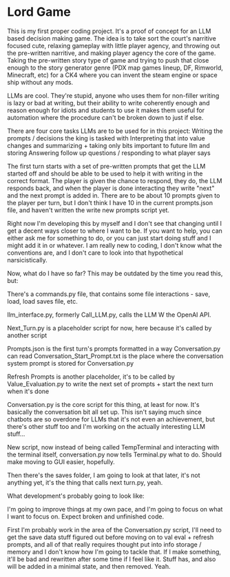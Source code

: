 # Lord Game

This is my first proper coding project. It's a proof of concept for an LLM based decision making game. The idea is to take sort the court's narritive focused cute, relaxing gameplay with little player agency, and throwing out the pre-written narritive, and making player agency the core of the game. Taking the pre-written story type of game and trying to push that close enough to the story generator genre (PDX map games lineup, DF, Rimworld, Minecraft, etc) for a CK4 where you can invent the steam engine or space ship without any mods.

LLMs are cool. They're stupid, anyone who uses them for non-filler writing is lazy or bad at writing, but their ability to write coherently enough and reason enough for idiots and students to use it makes them useful for automation where the procedure can't be broken down to just if else. 

There are four core tasks LLMs are to be used for in this project:
Writing the prompts / decisions the king is tasked with
Interpreting that into value changes and summarizing + taking only bits important to future llm and storing
Answering follow up questions / responding to what player says

The first turn starts with a set of pre-written prompts that get the LLM started off and should be able to be used to help it with writing in the correct format. The player is given the chance to respond, they do, the LLM responds back, and when the player is done interacting they write "next" and the next prompt is added in. There are to be about 10 prompts given to the player per turn, but I don't think I have 10 in the current prompts.json file, and haven't written the write new prompts script yet.

Right now I'm developing this by myself and I don't see that changing until I get a decent ways closer to where I want to be. If you want to help, you can either ask me for something to do, or you can just start doing stuff and I might add it in or whatever. I am really new to coding, I don't know what the conventions are, and I don't care to look into that hypothetical narsicistically.

Now, what do I have so far?
This may be outdated by the time you read this, but:


There's a commands.py file, that contains some file interactions - save, load, load saves file, etc.

llm_interface.py, formerly Call_LLM.py, calls the LLM W the OpenAI API.

Next_Turn.py is a placeholder script for now, here because it's called by another script

Prompts.json is the first turn's prompts formatted in a way Conversation.py can read
Conversation_Start_Prompt.txt is the place where the conversation system prompt is stored for Conversation.py

Refresh Prompts is another placeholder, it's to be called by Value_Evaluation.py to write the next set of prompts + start the next turn when it's done

Conversation.py is the core script for this thing, at least for now. It's basically the conversation bit all set up. This isn't saying much since chatbots are so overdone for LLMs that it's not even an achievement, but there's other stuff too and I'm working on the actually interesting LLM stuff...

New script, now instead of being called TempTerminal and interacting with the terminal itself, conversation.py now tells Terminal.py what to do. Should make moving to GUI easier, hopefully. 

Then there's the saves folder, I am going to look at that later, it's not anything yet, it's the thing that calls next turn.py, yeah.




What development's probably going to look like:

I'm going to improve things at my own pace, and I'm going to focus on what I want to focus on. Expect broken and unfinished code.

First I'm probably work in the area of the Conversation.py script, I'll need to get the save data stuff figured out before moving on to val eval + refresh prompts, and all of that really requires thought put into info storage / memory and I don't know how I'm going to tackle that. If I make something, it'll be bad and rewritten after some time if I feel like it. Stuff has, and also will be added in a minimal state, and then removed. Yeah.




